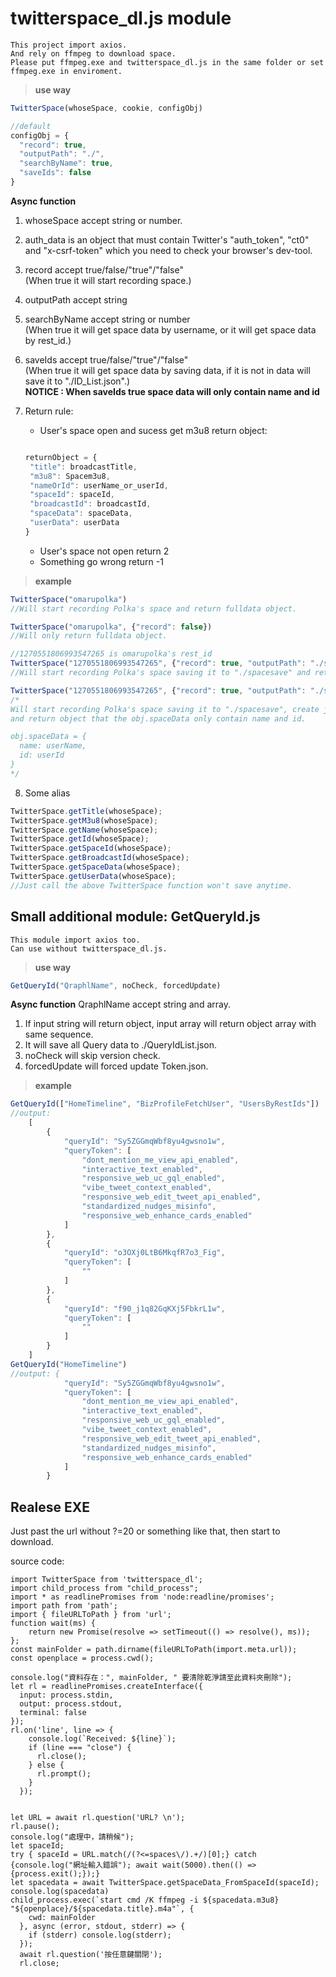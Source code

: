 # twitterspace_dl.js module

```
This project import axios.
And rely on ffmpeg to download space.
Please put ffmpeg.exe and twitterspace_dl.js in the same folder or set ffmpeg.exe in enviroment.
```

> **use way**

```javascript
TwitterSpace(whoseSpace, cookie, configObj)

//default
configObj = {
  "record": true,
  "outputPath": "./",
  "searchByName": true,
  "saveIds": false
}
```
**Async function**

1. whoseSpace accept string or number.  

2. auth_data is an object that must contain Twitter's "auth_token", "ct0" 
and "x-csrf-token" which you need to check your browser's dev-tool.

3. record accept true/false/"true"/"false"  
(When true it will start recording space.)  

4. outputPath accept string  

5. searchByName accept string or number  
(When true it will get space data by username, or it will get space data by rest_id.)  

6. saveIds accept true/false/"true"/"false"   
(When true it will get space data by saving data, if it is not in data will save it to "./ID_List.json".)  
**NOTICE : When saveIds true space data will only contain name and id**

7. Return rule: 
   - User's space open and sucess get m3u8 return object:
   ```javascript
   
   returnObject = {
    "title": broadcastTitle,
    "m3u8": Spacem3u8,
    "nameOrId": userName_or_userId,
    "spaceId": spaceId,
    "broadcastId": broadcastId,
    "spaceData": spaceData,
    "userData": userData
   }
   
   ```
   - User's space not open return 2
   - Something go wrong return -1

> **example**
```javascript
TwitterSpace("omarupolka")
//Will start recording Polka's space and return fulldata object.

TwitterSpace("omarupolka", {"record": false})
//Will only return fulldata object.

//1270551806993547265 is omarupolka's rest_id
TwitterSpace("1270551806993547265", {"record": true, "outputPath": "./spacesave", "searchByName": false})
//Will start recording Polka's space saving it to "./spacesave" and return fulldata object.

TwitterSpace("1270551806993547265", {"record": true, "outputPath": "./spacesave", "searchByName": false, "saveIds": true})
/*
Will start recording Polka's space saving it to "./spacesave", create json file save ids, 
and return object that the obj.spaceData only contain name and id.

obj.spaceData = {
  name: userName,
  id: userId
}
*/
```
8. Some alias  

```javascript
TwitterSpace.getTitle(whoseSpace);
TwitterSpace.getM3u8(whoseSpace);
TwitterSpace.getName(whoseSpace);
TwitterSpace.getId(whoseSpace);
TwitterSpace.getSpaceId(whoseSpace);
TwitterSpace.getBroadcastId(whoseSpace);
TwitterSpace.getSpaceData(whoseSpace);
TwitterSpace.getUserData(whoseSpace);
//Just call the above TwitterSpace function won't save anytime.
```
## Small additional module: GetQueryId.js
```
This module import axios too.
Can use without twitterspace_dl.js.
```
> **use way**

```javascript
GetQueryId("QraphlName", noCheck, forcedUpdate)
```
**Async function**
QraphlName accept string and array.
1. If input string will return object, input array will return object array with same sequence.
2. It will save all Query data to ./QueryIdList.json.
3. noCheck will skip version check.
4. forcedUpdate will forced update Token.json.
> **example**
```javascript
GetQueryId(["HomeTimeline", "BizProfileFetchUser", "UsersByRestIds"])
//output: 
    [
        {
            "queryId": "Sy5ZGGmqWbf8yu4gwsno1w",
            "queryToken": [
                "dont_mention_me_view_api_enabled",
                "interactive_text_enabled",
                "responsive_web_uc_gql_enabled",
                "vibe_tweet_context_enabled",
                "responsive_web_edit_tweet_api_enabled",
                "standardized_nudges_misinfo",
                "responsive_web_enhance_cards_enabled"
            ]
        },
        {
            "queryId": "o3OXj0LtB6MkqfR7o3_Fig",
            "queryToken": [
                ""
            ]
        },
        {
            "queryId": "f90_j1q82GqKXj5FbkrL1w",
            "queryToken": [
                ""
            ]
        }
    ]
GetQueryId("HomeTimeline")
//output: {
			"queryId": "Sy5ZGGmqWbf8yu4gwsno1w",
			"queryToken": [
				"dont_mention_me_view_api_enabled",
				"interactive_text_enabled",
				"responsive_web_uc_gql_enabled",
				"vibe_tweet_context_enabled",
				"responsive_web_edit_tweet_api_enabled",
				"standardized_nudges_misinfo",
				"responsive_web_enhance_cards_enabled"
			]
		}
```
## Realese EXE

Just past the url without ?=20 or something like that, then start to download.  
  
source code:  
```JS
import TwitterSpace from 'twitterspace_dl';
import child_process from "child_process";
import * as readlinePromises from 'node:readline/promises';
import path from 'path';
import { fileURLToPath } from 'url';
function wait(ms) {
    return new Promise(resolve => setTimeout(() => resolve(), ms));
};
const mainFolder = path.dirname(fileURLToPath(import.meta.url));
const openplace = process.cwd();

console.log("資料存在：", mainFolder, " 要清除乾淨請至此資料夾刪除");
let rl = readlinePromises.createInterface({
  input: process.stdin,
  output: process.stdout,
  terminal: false
});
rl.on('line', line => {
    console.log(`Received: ${line}`);
    if (line === "close") {
      rl.close();
    } else {
      rl.prompt();
    }
  });

 
let URL = await rl.question('URL? \n');
rl.pause();
console.log("處理中，請稍候");
let spaceId;
try { spaceId = URL.match(/(?<=spaces\/).+/)[0];} catch {console.log("網址輸入錯誤"); await wait(5000).then(() => {process.exit();});}
let spacedata = await TwitterSpace.getSpaceData_FromSpaceId(spaceId);
console.log(spacedata)
child_process.exec(`start cmd /K ffmpeg -i ${spacedata.m3u8} "${openplace}/${spacedata.title}.m4a"`, {
    cwd: mainFolder
  }, async (error, stdout, stderr) => {
    if (stderr) console.log(stderr);
  });
  await rl.question('按任意鍵關閉');
  rl.close;
```
